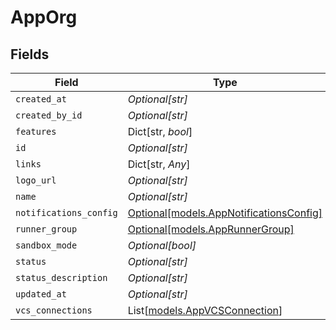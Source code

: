 # AppOrg


## Fields

| Field                                                                          | Type                                                                           | Required                                                                       | Description                                                                    |
| ------------------------------------------------------------------------------ | ------------------------------------------------------------------------------ | ------------------------------------------------------------------------------ | ------------------------------------------------------------------------------ |
| `created_at`                                                                   | *Optional[str]*                                                                | :heavy_minus_sign:                                                             | N/A                                                                            |
| `created_by_id`                                                                | *Optional[str]*                                                                | :heavy_minus_sign:                                                             | N/A                                                                            |
| `features`                                                                     | Dict[str, *bool*]                                                              | :heavy_minus_sign:                                                             | N/A                                                                            |
| `id`                                                                           | *Optional[str]*                                                                | :heavy_minus_sign:                                                             | N/A                                                                            |
| `links`                                                                        | Dict[str, *Any*]                                                               | :heavy_minus_sign:                                                             | N/A                                                                            |
| `logo_url`                                                                     | *Optional[str]*                                                                | :heavy_minus_sign:                                                             | N/A                                                                            |
| `name`                                                                         | *Optional[str]*                                                                | :heavy_minus_sign:                                                             | N/A                                                                            |
| `notifications_config`                                                         | [Optional[models.AppNotificationsConfig]](../models/appnotificationsconfig.md) | :heavy_minus_sign:                                                             | N/A                                                                            |
| `runner_group`                                                                 | [Optional[models.AppRunnerGroup]](../models/apprunnergroup.md)                 | :heavy_minus_sign:                                                             | N/A                                                                            |
| `sandbox_mode`                                                                 | *Optional[bool]*                                                               | :heavy_minus_sign:                                                             | N/A                                                                            |
| `status`                                                                       | *Optional[str]*                                                                | :heavy_minus_sign:                                                             | N/A                                                                            |
| `status_description`                                                           | *Optional[str]*                                                                | :heavy_minus_sign:                                                             | N/A                                                                            |
| `updated_at`                                                                   | *Optional[str]*                                                                | :heavy_minus_sign:                                                             | N/A                                                                            |
| `vcs_connections`                                                              | List[[models.AppVCSConnection](../models/appvcsconnection.md)]                 | :heavy_minus_sign:                                                             | N/A                                                                            |